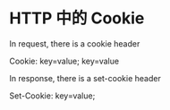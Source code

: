 # HTTP 中的 Cookie

<!--
ID: 1c85ed0b-2275-454a-8d9a-60171327784b
Status: draft
Date: 2017-05-30T02:38:00
Modified: 2020-05-16T11:57:24
wp_id: 583
-->

In request, there is a cookie header

Cookie: key=value; key=value

In response, there is a set-cookie header

Set-Cookie: key=value;